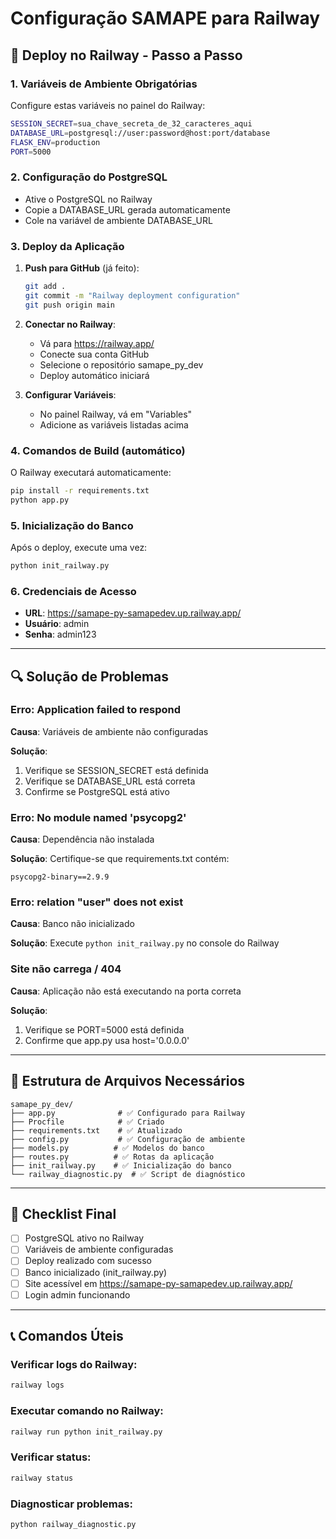 # Configuração SAMAPE para Railway

## 🚂 Deploy no Railway - Passo a Passo

### 1. Variáveis de Ambiente Obrigatórias

Configure estas variáveis no painel do Railway:

```bash
SESSION_SECRET=sua_chave_secreta_de_32_caracteres_aqui
DATABASE_URL=postgresql://user:password@host:port/database
FLASK_ENV=production
PORT=5000
```

### 2. Configuração do PostgreSQL

- Ative o PostgreSQL no Railway
- Copie a DATABASE_URL gerada automaticamente
- Cole na variável de ambiente DATABASE_URL

### 3. Deploy da Aplicação

1. **Push para GitHub** (já feito):
   ```bash
   git add .
   git commit -m "Railway deployment configuration"
   git push origin main
   ```

2. **Conectar no Railway**:
   - Vá para https://railway.app/
   - Conecte sua conta GitHub
   - Selecione o repositório samape_py_dev
   - Deploy automático iniciará

3. **Configurar Variáveis**:
   - No painel Railway, vá em "Variables"
   - Adicione as variáveis listadas acima

### 4. Comandos de Build (automático)

O Railway executará automaticamente:
```bash
pip install -r requirements.txt
python app.py
```

### 5. Inicialização do Banco

Após o deploy, execute uma vez:
```bash
python init_railway.py
```

### 6. Credenciais de Acesso

- **URL**: https://samape-py-samapedev.up.railway.app/
- **Usuário**: admin
- **Senha**: admin123

---

## 🔍 Solução de Problemas

### Erro: Application failed to respond

**Causa**: Variáveis de ambiente não configuradas

**Solução**:
1. Verifique se SESSION_SECRET está definida
2. Verifique se DATABASE_URL está correta
3. Confirme se PostgreSQL está ativo

### Erro: No module named 'psycopg2'

**Causa**: Dependência não instalada

**Solução**: Certifique-se que requirements.txt contém:
```
psycopg2-binary==2.9.9
```

### Erro: relation "user" does not exist

**Causa**: Banco não inicializado

**Solução**: Execute `python init_railway.py` no console do Railway

### Site não carrega / 404

**Causa**: Aplicação não está executando na porta correta

**Solução**: 
1. Verifique se PORT=5000 está definida
2. Confirme que app.py usa host='0.0.0.0'

---

## 📝 Estrutura de Arquivos Necessários

```
samape_py_dev/
├── app.py              # ✅ Configurado para Railway
├── Procfile            # ✅ Criado
├── requirements.txt    # ✅ Atualizado
├── config.py           # ✅ Configuração de ambiente
├── models.py          # ✅ Modelos do banco
├── routes.py          # ✅ Rotas da aplicação
├── init_railway.py    # ✅ Inicialização do banco
└── railway_diagnostic.py  # ✅ Script de diagnóstico
```

---

## 🎯 Checklist Final

- [ ] PostgreSQL ativo no Railway
- [ ] Variáveis de ambiente configuradas
- [ ] Deploy realizado com sucesso
- [ ] Banco inicializado (init_railway.py)
- [ ] Site acessível em https://samape-py-samapedev.up.railway.app/
- [ ] Login admin funcionando

---

## 📞 Comandos Úteis

### Verificar logs do Railway:
```bash
railway logs
```

### Executar comando no Railway:
```bash
railway run python init_railway.py
```

### Verificar status:
```bash
railway status
```

### Diagnosticar problemas:
```bash
python railway_diagnostic.py
```
